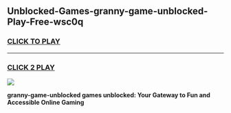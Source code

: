 
## Unblocked-Games-granny-game-unblocked-Play-Free-wsc0q
<h3>
<a href="https://premium76.site?title=granny-game-unblocked&ref=20M">CLICK TO PLAY</a></h3>
<hr>

<h3>
<a href="https://premium76.site?title=granny-game-unblocked&ref=20M">CLICK 2 PLAY</a>
  
</h3>

<a href="https://premium76.site?title=granny-game-unblocked&ref=19M"><img src="https://clearcache.store/games.png"></a>


**granny-game-unblocked games unblocked: Your Gateway to Fun and Accessible Online Gaming**
